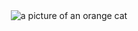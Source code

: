 <div align="center">
<img src="https://i.imgur.com/sKkzqaN.png" alt="a picture of an orange cat" />
</div>
